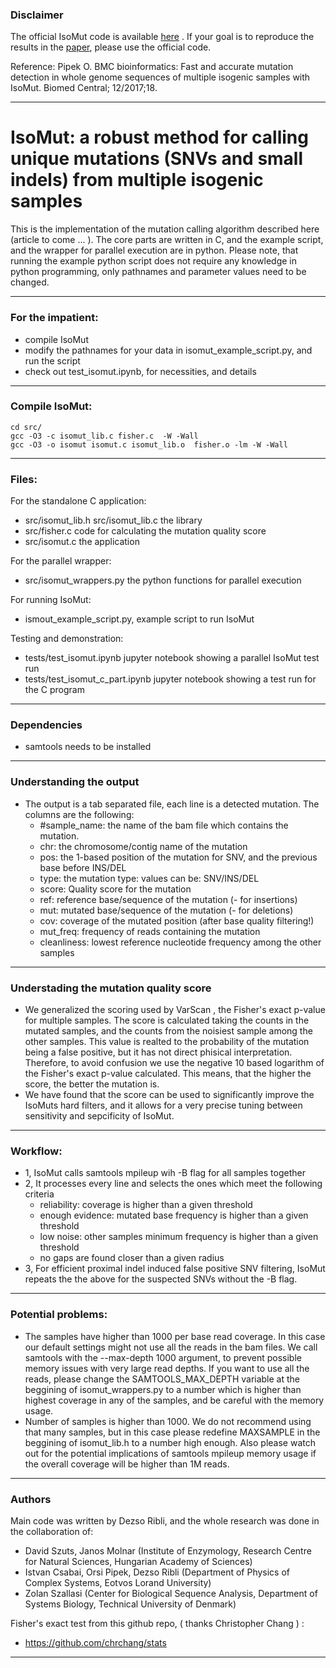### Disclaimer

The official IsoMut code  is available [here](https://github.com/genomicshu/isomut) . If your goal is to reproduce the results in the [paper](https://bmcbioinformatics.biomedcentral.com/articles/10.1186/s12859-017-1492-4), please use the official code.

Reference: Pipek O. BMC bioinformatics: Fast and accurate mutation detection in whole genome sequences of multiple isogenic samples with IsoMut. Biomed Central; 12/2017;18.

---


# IsoMut: a robust method for calling unique mutations (SNVs and small indels) from multiple isogenic samples

This is the implementation of the mutation calling algorithm described here (article to come ... ). The core parts are written in C, and the example script, and the wrapper for parallel execution are in python. Please note, that running the example python script does not require any knowledge in python programming, only pathnames and parameter values need to be changed.


---

### For the impatient:

- compile IsoMut
- modify the pathnames for your data in isomut_example_script.py, and run the script
- check out test_isomut.ipynb, for necessities, and details

---

### Compile IsoMut:

```
cd src/
gcc -O3 -c isomut_lib.c fisher.c  -W -Wall
gcc -O3 -o isomut isomut.c isomut_lib.o  fisher.o -lm -W -Wall
```

---

### Files:

For the standalone C application:
- src/isomut_lib.h src/isomut_lib.c  the library
- src/fisher.c code for calculating the mutation quality score
- src/isomut.c the application

For the parallel wrapper:
- src/isomut_wrappers.py the python functions for parallel execution

For running IsoMut:
- ismout_example_script.py, example script  to run IsoMut

Testing and demonstration:
- tests/test_isomut.ipynb jupyter notebook showing a parallel IsoMut test run
- tests/test_isomut_c_part.ipynb jupyter notebook showing a test run for the C program

---

### Dependencies

- samtools needs to be installed


---

### Understanding the output

- The output is a tab separated file, each line is a detected mutation. The columns are the following:
	- #sample_name: the name of the bam file which contains the mutation. 
	- chr: the chromosome/contig name of the mutation
	- pos: the 1-based position of the mutation for SNV, and the previous base before INS/DEL
	- type: the mutation type: values can be: SNV/INS/DEL
	- score: Quality score for the mutation
	- ref: reference base/sequence of the mutation (- for insertions)
	- mut: mutated base/sequence of the mutation (- for deletions)
	- cov: coverage of the mutated position (after base quality filtering!)
	- mut_freq: frequency of reads containing the mutation
	- cleanliness: lowest reference nucleotide frequency among the other samples

---

### Understading the mutation quality score

- We generalized the scoring used by VarScan , the Fisher's exact p-value for multiple samples. The score is calculated taking the counts in the mutated samples, and the counts from the noisiest sample among the other samples. This value is realted to the probability of the mutation being a false positive, but it has not direct phisical interpretation. Therefore, to avoid confusion we use the negative 10 based logarithm of the Fisher's exact p-value calculated. This means, that the higher the score, the better the mutation is.
-  We have found that the score can be used to significantly improve the IsoMuts hard filters, and it allows for a very precise tuning between sensitivity and sepcificity of IsoMut.

---

### Workflow:

- 1, IsoMut calls samtools mpileup wih -B flag for all samples together
- 2, It processes every line and selects the ones which meet the following criteria
	- reliability: coverage is higher than a given threshold
	- enough evidence: mutated base frequency is higher than a given threshold
	- low noise: other samples minimum frequency is higher than a given threshold
	- no gaps are found closer than a given radius 
- 3, For efficient proximal indel induced false positive SNV filtering, IsoMut repeats the the above for the suspected SNVs without the -B flag.

---

### Potential problems:

- The samples have higher than 1000 per base read coverage. In this case our default settings might not use all the reads in the bam files. We call samtools with the --max-depth 1000 argument, to prevent possible memory issues with very large read depths. If you want to use all the reads, please change the SAMTOOLS_MAX_DEPTH variable at the beggining of isomut_wrappers.py to a number which is higher than highest coverage in any of the samples, and be careful with the memory usage. 
- Number of samples is higher than 1000.  We do not recommend using that many samples, but in this case please redefine MAXSAMPLE in the beggining of isomut_lib.h to a number high enough. Also please watch out for the potential implications of samtools mpileup memory usage if the overall coverage will be higher than 1M reads.

---

### Authors

Main code was written by Dezso Ribli, and the whole research was done in the collaboration of: 
- David Szuts, Janos Molnar (Institute of Enzymology, Research Centre for Natural Sciences, Hungarian Academy of Sciences) 
- Istvan Csabai, Orsi Pipek, Dezso Ribli (Department of Physics of Complex Systems, Eotvos Lorand University)
- Zolan Szallasi (Center for Biological Sequence Analysis, Department of Systems Biology, Technical University of Denmark)


Fisher's exact test from this github repo, ( thanks Christopher Chang ) :
- https://github.com/chrchang/stats

---
